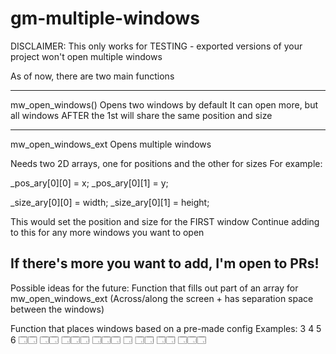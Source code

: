 # gm-multiple-windows
DISCLAIMER: This only works for TESTING - exported versions of your project won't open multiple windows

As of now, there are two main functions

---------------------------
mw_open_windows()
Opens two windows by default
It can open more, but all windows AFTER the 1st will share the same position and size

---------------------------
mw_open_windows_ext
Opens multiple windows

Needs two 2D arrays, one for positions and the other for sizes
For example:

_pos_ary[0][0] = x;
_pos_ary[0][1] = y;

_size_ary[0][0] = width;
_size_ary[0][1] = height;

This would set the position and size for the FIRST window
Continue adding to this for any more windows you want to open

If there's more you want to add, I'm open to PRs!
---------------------------

Possible ideas for the future:
Function that fills out part of an array for mw_open_windows_ext
(Across/along the screen + has separation space between the windows)

Function that places windows based on a pre-made config
Examples:
 3     4      5       6
🗔🗔  🗔🗔  🗔🗔🗔  🗔🗔🗔
 🗔   🗔🗔   🗔🗔   🗔🗔🗔
